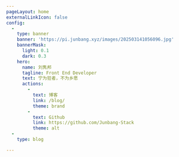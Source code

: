 ```yaml
---
pageLayout: home
externalLinkIcon: false
config:
  -
    type: banner
    banner: 'https://pi.junbang.xyz/images/202503141056096.jpg'
    bannerMask:
      light: 0.1
      dark: 0.3
    hero:
      name: 刘隽邦
      tagline: Front End Developer
      text: 宁为狂者，不为乡愿
      actions:
        -
          text: 博客
          link: /blog/
          theme: brand
        -
          text: Github
          link: https://github.com/Junbang-Stack
          theme: alt
  -
    type: blog

---
```



